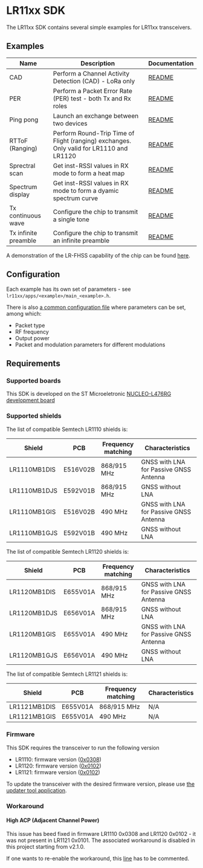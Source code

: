 # LR11xx SDK

The LR11xx SDK contains several simple examples for LR11xx transceivers.

## Examples

| Name                 | Description                                                                             | Documentation                                 |
| -------------------- | --------------------------------------------------------------------------------------- | --------------------------------------------- |
| CAD                  | Perform a Channel Activity Detection (CAD) - LoRa only                                  | [README](apps/cad/README.md)                  |
| PER                  | Perform a Packet Error Rate (PER) test - both Tx and Rx roles                           | [README](apps/per/README.md)                  |
| Ping pong            | Launch an exchange between two devices                                                  | [README](apps/ping_pong/README.md)            |
| RTToF (Ranging)      | Perform Round-Trip Time of Flight (ranging) exchanges. Only valid for LR1110 and LR1120 | [README](apps/ranging/README.md)              |
| Sprectral scan       | Get inst-RSSI values in RX mode to form a heat map                                      | [README](apps/spectral_scan/README.md)        |
| Spectrum display     | Get inst-RSSI values in RX mode to form a dyamic spectrum curve                         | [README](apps/spectrum_display/README.md)     |
| Tx continuous wave   | Configure the chip to transmit a single tone                                            | [README](apps/tx_cw/README.md)                |
| Tx infinite preamble | Configure the chip to transmit an infinite preamble                                     | [README](apps/tx_infinite_preamble/README.md) |

A demonstration of the LR-FHSS capability of the chip can be found [here](https://github.com/Lora-net/SWDM001).

## Configuration

Each example has its own set of parameters - see `lr11xx/apps/<example>/main_<example>.h`.

There is also [a common configuration file](common/apps_configuration.h) where parameters can be set, among which:

* Packet type
* RF frequency
* Output power
* Packet and modulation parameters for different modulations

## Requirements

### Supported boards

This SDK is developed on the ST Microeletronic [NUCLEO-L476RG development board](https://www.st.com/en/evaluation-tools/nucleo-l476rg.html)

### Supported shields

The list of compatible Semtech LR1110 shields is:

| Shield       | PCB      | Frequency matching | Characteristics                        |
| ------------ | -------- | ------------------ | -------------------------------------- |
| LR1110MB1DIS | E516V02B | 868/915 MHz        | GNSS with LNA for Passive GNSS Antenna |
| LR1110MB1DJS | E592V01B | 868/915 MHz        | GNSS without LNA                       |
| LR1110MB1GIS | E516V02B | 490 MHz            | GNSS with LNA for Passive GNSS Antenna |
| LR1110MB1GJS | E592V01B | 490 MHz            | GNSS without LNA                       |

The list of compatible Semtech LR1120 shields is:

| Shield       | PCB      | Frequency matching | Characteristics                        |
| ------------ | -------- | ------------------ | -------------------------------------- |
| LR1120MB1DIS | E655V01A | 868/915 MHz        | GNSS with LNA for Passive GNSS Antenna |
| LR1120MB1DJS | E656V01A | 868/915 MHz        | GNSS without LNA                       |
| LR1120MB1GIS | E655V01A | 490 MHz            | GNSS with LNA for Passive GNSS Antenna |
| LR1120MB1GJS | E656V01A | 490 MHz            | GNSS without LNA                       |

The list of compatible Semtech LR1121 shields is:

| Shield       | PCB      | Frequency matching | Characteristics |
| ------------ | -------- | ------------------ | --------------- |
| LR1121MB1DIS | E655V01A | 868/915 MHz        | N/A             |
| LR1121MB1GIS | E655V01A | 490 MHz            | N/A             |

### Firmware

This SDK requires the transceiver to run the following version

* LR1110: firmware version ([0x0308](https://github.com/Lora-net/radio_firmware_images/tree/master/lr1110/transceiver))
* LR1120: firmware version ([0x0102](https://github.com/Lora-net/radio_firmware_images/tree/master/lr1120/transceiver))
* LR1121: firmware version ([0x0102](https://github.com/Lora-net/radio_firmware_images/tree/master/lr1121/transceiver))

To update the transceiver with the desired firmware version, please use [the updater tool application](https://github.com/Lora-net/SWTL001).

### Workaround

#### High ACP (Adjacent Channel Power)

This issue has beed fixed in firmware LR1110 0x0308 and LR1120 0x0102 - it was not present in LR1121 0x0101. The associated workaround is disabled in this project starting from v2.1.0.

If one wants to re-enable the workaround, this [line](common/apps_common.mk#L33) has to be commented.
